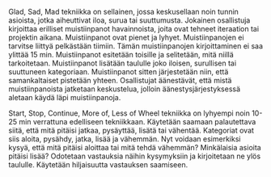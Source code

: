 Glad, Sad, Mad tekniikka on sellainen, jossa keskusellaan noin tunnin asioista, jotka aiheuttivat iloa, surua tai suuttumusta.
Jokainen osallistuja kirjoittaa erilliset muistiinpanot havainnoista, joita ovat tehneet iteraation tai projektin aikana.
Muistiinpanot ovat pienet ja lyhyet. Muistiinpanojen ei tarvitse liittyä pelkästään tiimiin. Tämän muistiinpanojen kirjoittaminen ei saa ylittää 15 min.
Muistiinpanot esitetään toisille ja selitetään, mitä niillä tarkoitetaan. 
Muistiinpanot lisätään taululle joko iloisen, surullisen tai suuttuneen kategoriaan.
Muistiinpanot sitten järjestetään niin, että samankaltaiset pistetään yhteen.
Osallistujat äänestävät, että mistä muistiinpanoista jatketaan keskustelua, jolloin äänestysjärjestyksessä aletaan käydä läpi muistiinpanoja.

Start, Stop, Continue, More of, Less of Wheel tekniikka on lyhyempi noin 10-25 min verrattuna edelliseen tekniikkaan.
Käytetään saamaan palautettava siitä, että mitä pitäisi jatkaa, pysäyttää, lisätä tai vähentää.
Kategoriat ovat siis aloita, pysähdy, jatka, lisää ja vähemmän. Nyt voidaan esimerkiksi kysyä, että mitä pitäisi aloittaa tai mitä tehdä vähemmän? Minkälaisia asioita pitäisi lisää?
Odotetaan vastauksia näihin kysymyksiin ja kirjoitetaan ne ylös taululle. Käytetään hiljaisuutta vastauksen saamiseen.
